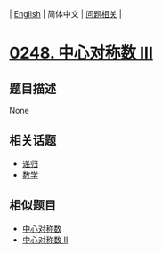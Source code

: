
| [English](README_EN.md) | 简体中文 | [问题相关](QUESTION.md) |
# [0248. 中心对称数 III](https://leetcode-cn.com/problems/strobogrammatic-number-iii/)
## 题目描述
None
## 相关话题
- [递归](https://leetcode-cn.com/tag/recursion)
- [数学](https://leetcode-cn.com/tag/math)
## 相似题目
- [中心对称数](../0246/README.md)
- [中心对称数 II](../0247/README.md)
